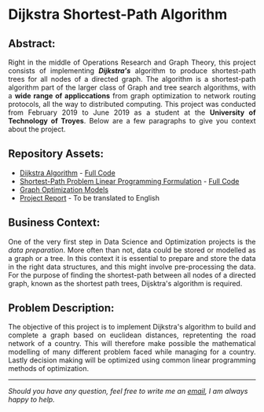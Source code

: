 #  Dijkstra Shortest-Path Algorithm

## Abstract:

<p align="justify">Right in the middle of Operations Research and Graph Theory, this project consists of implementing <i><b>Dijkstra's</b></i> algorithm to produce shortest-path trees for all nodes of a directed graph. The algorithm is a shortest-path algorithm part of the larger class of Graph and tree
search algorithms, with a <b>wide range of appliccations</b> from graph optimization to network routing protocols, all the way to distributed computing. This project was conducted from February 2019 to June 2019 as a student at the <b>University of Technology of Troyes</b>. Below are a few paragraphs to give you context about the project.</p>

## Repository Assets:

- [Dijkstra Algorithm](dijkstra_pre-processing/) - [Full Code](dijkstra_pre-processing/dijkstra_algorithm.bas)
- [Shortest-Path Problem Linear Programming Formulation](dijkstra_pre-processing/linear_programming_formulation/) - [Full Code](dijkstra_pre-processing/linear_programming_formulation/shortest_path_model.mod)
- [Graph Optimization Models](linear_models_ampl/)
- [Project Report](graph_optimization_report.pdf) - To be translated to English

## Business Context:

<p align="justify">One of the very first step in Data Science and Optimization projects is the <i>data preparation</i>. More often than not, data could be stored or modelled as a graph or a tree. In this context it is essential to prepare and store the data in the right data structures, and this might involve pre-processing the data. For the purpose of finding the shortest-path between all nodes of a directed graph, known as the shortest path trees, Dijsktra's algorithm is required.</p>

## Problem Description:

<p align="justify">The objective of this project is to implement Dijkstra's algorithm to build and complete a graph based on euclidean distances, repretenting the road network of a country. This will therefore make possible the mathematical modelling of many different problem faced while managing for a country. Lastly decision making will be optimized using common linear programming methods of optimization.</p>

***

<i>Should you have any question, feel free to write me an [email](mailto:mlepicier.msc2022@ivey.ca), I am always happy to help.</i>